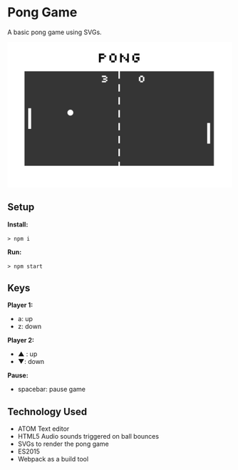 # Pong Game

A basic pong game using SVGs.

![A Pong Board](pong.png)

## Setup

**Install:**

`> npm i`

**Run:**

`> npm start`

## Keys

**Player 1:**
* a: up
* z: down

**Player 2:**
* ▲ : up
* ▼: down


**Pause:**
* spacebar: pause game

## Technology Used
* ATOM Text editor
* HTML5 Audio sounds triggered on ball bounces
* SVGs to render the pong game
* ES2015
* Webpack as a build tool
